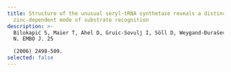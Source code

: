 ```yaml
---
title: Structure of the unusual seryl-tRNA synthetase reveals a distinct
  zinc-dependent mode of substrate recognition
description: >-
  Bilokapić S, Maier T, Ahel D, Gruic-Sovulj I, Söll D, Weygand-Đurašević I, Ban
  N. EMBO J. 25

  (2006) 2498-509.
selected: false
---
```

